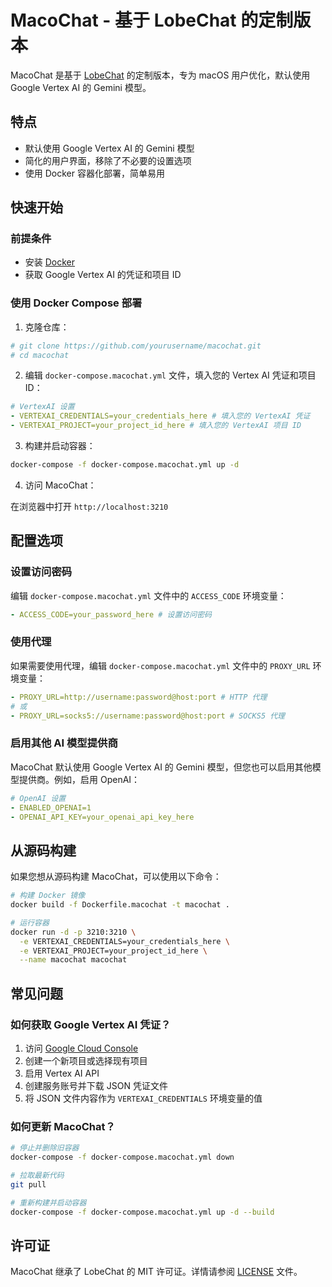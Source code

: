 # MacoChat - 基于 LobeChat 的定制版本

MacoChat 是基于 [LobeChat](https://github.com/lobehub/lobe-chat) 的定制版本，专为 macOS 用户优化，默认使用 Google Vertex AI 的 Gemini 模型。

## 特点

- 默认使用 Google Vertex AI 的 Gemini 模型
- 简化的用户界面，移除了不必要的设置选项
- 使用 Docker 容器化部署，简单易用

## 快速开始

### 前提条件

- 安装 [Docker](https://www.docker.com/products/docker-desktop/)
- 获取 Google Vertex AI 的凭证和项目 ID

### 使用 Docker Compose 部署

1. 克隆仓库：

```bash
# git clone https://github.com/yourusername/macochat.git
# cd macochat
```

2. 编辑 `docker-compose.macochat.yml` 文件，填入您的 Vertex AI 凭证和项目 ID：

```yaml
# VertexAI 设置
- VERTEXAI_CREDENTIALS=your_credentials_here # 填入您的 VertexAI 凭证
- VERTEXAI_PROJECT=your_project_id_here # 填入您的 VertexAI 项目 ID
```

3. 构建并启动容器：

```bash
docker-compose -f docker-compose.macochat.yml up -d
```

4. 访问 MacoChat：

在浏览器中打开 `http://localhost:3210`

## 配置选项

### 设置访问密码

编辑 `docker-compose.macochat.yml` 文件中的 `ACCESS_CODE` 环境变量：

```yaml
- ACCESS_CODE=your_password_here # 设置访问密码
```

### 使用代理

如果需要使用代理，编辑 `docker-compose.macochat.yml` 文件中的 `PROXY_URL` 环境变量：

```yaml
- PROXY_URL=http://username:password@host:port # HTTP 代理
# 或
- PROXY_URL=socks5://username:password@host:port # SOCKS5 代理
```

### 启用其他 AI 模型提供商

MacoChat 默认使用 Google Vertex AI 的 Gemini 模型，但您也可以启用其他模型提供商。例如，启用 OpenAI：

```yaml
# OpenAI 设置
- ENABLED_OPENAI=1
- OPENAI_API_KEY=your_openai_api_key_here
```

## 从源码构建

如果您想从源码构建 MacoChat，可以使用以下命令：

```bash
# 构建 Docker 镜像
docker build -f Dockerfile.macochat -t macochat .

# 运行容器
docker run -d -p 3210:3210 \
  -e VERTEXAI_CREDENTIALS=your_credentials_here \
  -e VERTEXAI_PROJECT=your_project_id_here \
  --name macochat macochat
```

## 常见问题

### 如何获取 Google Vertex AI 凭证？

1. 访问 [Google Cloud Console](https://console.cloud.google.com/)
2. 创建一个新项目或选择现有项目
3. 启用 Vertex AI API
4. 创建服务账号并下载 JSON 凭证文件
5. 将 JSON 文件内容作为 `VERTEXAI_CREDENTIALS` 环境变量的值

### 如何更新 MacoChat？

```bash
# 停止并删除旧容器
docker-compose -f docker-compose.macochat.yml down

# 拉取最新代码
git pull

# 重新构建并启动容器
docker-compose -f docker-compose.macochat.yml up -d --build
```

## 许可证

MacoChat 继承了 LobeChat 的 MIT 许可证。详情请参阅 [LICENSE](LICENSE) 文件。
